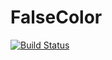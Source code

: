 # FalseColor

[![Build Status](https://github.com/ojwoodford/FalseColor.jl/actions/workflows/CI.yml/badge.svg?branch=main)](https://github.com/ojwoodford/FalseColor.jl/actions/workflows/CI.yml?query=branch%3Amain)

